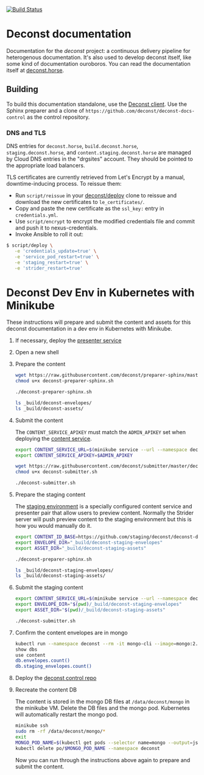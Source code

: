 [![Build Status](https://build.deconst.horse/deconst/deconst-docs/badge?branch=master)](https://build.deconst.horse/deconst/deconst-docs/)

# Deconst documentation

Documentation for the *deconst* project: a continuous delivery pipeline for heterogenous documentation. It's also used to develop deconst itself, like some kind of documentation ouroboros. You can read the documentation itself at [deconst.horse](https://deconst.horse/).

## Building

To build this documentation standalone, use the [Deconst client](https://github.com/deconst/client). Use the Sphinx preparer and a clone of `https://github.com/deconst/deconst-docs-control` as the control repository.

### DNS and TLS

DNS entries for `deconst.horse`, `build.deconst.horse`, `staging.deconst.horse`, and `content.staging.deconst.horse` are managed by Cloud DNS entries in the "drgsites" account. They should be pointed to the appropriate load balancers.

TLS certificates are currently retrieved from Let's Encrypt by a manual, downtime-inducing process. To reissue them:

* Run `script/reissue` in your [deconst/deploy](https://github.com/deconst/deploy) clone to reissue and download the new certificates to `le_certificates/`.
* Copy and paste the new certificate as the `ssl_key:` entry in `credentials.yml`.
* Use `script/encrypt` to encrypt the modified credentials file and commit and push it to nexus-credentials.
* Invoke Ansible to roll it out:

```bash
$ script/deploy \
   -e 'credentials_update=true' \
   -e 'service_pod_restart=true' \
   -e 'staging_restart=true' \
   -e 'strider_restart=true'
```

# Deconst Dev Env in Kubernetes with Minikube

These instructions will prepare and submit the content and assets for this deconst documentation in a dev env in Kubernetes with Minikube.

1. If necessary, deploy the [presenter service](https://github.com/deconst/presenter#deconst-dev-env-in-kubernetes-with-minikube)

1. Open a new shell

1. Prepare the content

    ```bash
    wget https://raw.githubusercontent.com/deconst/preparer-sphinx/master/deconst-preparer-sphinx.sh
    chmod u+x deconst-preparer-sphinx.sh

    ./deconst-preparer-sphinx.sh

    ls _build/deconst-envelopes/
    ls _build/deconst-assets/
    ```

1. Submit the content

    The `CONTENT_SERVICE_APIKEY` must match the `ADMIN_APIKEY` set when deploying the [content service](https://github.com/deconst/content-service#deconst-dev-env-in-kubernetes-with-minikube).

    ```bash
    export CONTENT_SERVICE_URL=$(minikube service --url --namespace deconst content)
    export CONTENT_SERVICE_APIKEY=$ADMIN_APIKEY

    wget https://raw.githubusercontent.com/deconst/submitter/master/deconst-submitter.sh
    chmod u+x deconst-submitter.sh

    ./deconst-submitter.sh
    ```

1. Prepare the staging content

    The [staging environment](https://deconst.horse/developing/staging/) is a specially configured content service and presenter pair that allow users to preview content. Normally the Strider server will push preview content to the staging environment but this is how you would manually do it.

    ```bash
    export CONTENT_ID_BASE=https://github.com/staging/deconst/deconst-docs/
    export ENVELOPE_DIR="_build/deconst-staging-envelopes"
    export ASSET_DIR="_build/deconst-staging-assets"

    ./deconst-preparer-sphinx.sh

    ls _build/deconst-staging-envelopes/
    ls _build/deconst-staging-assets/
    ```

1. Submit the staging content

    ```bash
    export CONTENT_SERVICE_URL=$(minikube service --url --namespace deconst staging-content)
    export ENVELOPE_DIR="$(pwd)/_build/deconst-staging-envelopes"
    export ASSET_DIR="$(pwd)/_build/deconst-staging-assets"

    ./deconst-submitter.sh
    ```

1. Confirm the content envelopes are in mongo

    ```bash
    kubectl run --namespace deconst --rm -it mongo-cli --image=mongo:2.6 --restart=Never -- mongo mongo.deconst.svc.cluster.local
    show dbs
    use content
    db.envelopes.count()
    db.staging_envelopes.count()
    ```

1. Deploy the [deconst control repo](https://github.com/deconst/deconst-docs-control#deconst-dev-env-in-kubernetes-with-minikube)

1. Recreate the content DB

    The content is stored in the mongo DB files at `/data/deconst/mongo` in the minikube VM. Delete the DB files and the mongo pod. Kubernetes will automatically restart the mongo pod.

    ```bash
    minikube ssh
    sudo rm -rf /data/deconst/mongo/*
    exit
    MONGO_POD_NAME=$(kubectl get pods --selector name=mongo --output=jsonpath={.items..metadata.name} --namespace deconst)
    kubectl delete po/$MONGO_POD_NAME --namespace deconst
    ```

    Now you can run through the instructions above again to prepare and submit the content.
